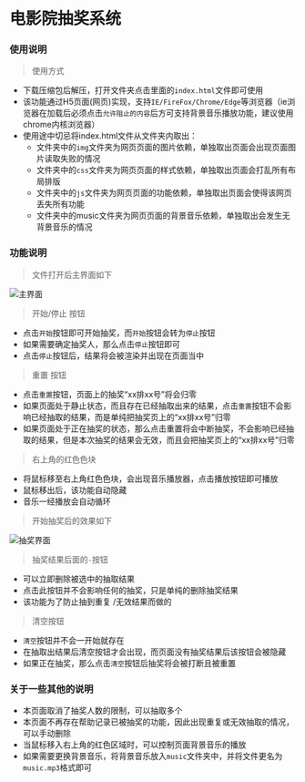 # 电影院抽奖系统
### 使用说明

> 使用方式

- 下载压缩包后解压，打开文件夹点击里面的`index.html`文件即可使用
- 该功能通过H5页面(网页)实现，支持`IE/FireFox/Chrome/Edge`等浏览器（ie浏览器在加载后必须点击`允许阻止的内容`后方可支持背景音乐播放功能，建议使用chrome内核浏览器）
- 使用途中切忌将index.html文件从文件夹内取出：
  - 文件夹中的`img`文件夹为网页页面的图片依赖，单独取出页面会出现页面图片读取失败的情况
  - 文件夹中的`css`文件夹为网页页面的样式依赖，单独取出页面会打乱所有布局排版
  - 文件夹中的`js`文件夹为网页页面的功能依赖，单独取出页面会使得该网页丢失所有功能
  - 文件夹中的music文件夹为网页页面的背景音乐依赖，单独取出会发生无背景音乐的情况

### 功能说明

> 文件打开后主界面如下



![主界面](D:\MyProject\lottery\manual_img\主界面.png)



> 开始/停止 按钮

- 点击`开始`按钮即可开始抽奖，而`开始`按钮会转为`停止`按钮
- 如果需要确定抽奖人，那么点击`停止`按钮即可
- 点击`停止`按钮后，结果将会被渲染并出现在页面当中



> 重置 按钮

- 点击`重置`按钮，页面上的抽奖“xx排xx号”将会归零
- 如果页面处于静止状态，而且存在已经抽取出来的结果，点击`重置`按钮不会影响已经抽取的结果，而是单纯把抽奖页上的“xx排xx号”归零
- 如果页面处于正在抽奖的状态，那么点击重置将会中断抽奖，不会影响已经抽取的结果，但是本次抽奖的结果会无效，而且会把抽奖页上的“xx排xx号”归零



> 右上角的红色色块

- 将鼠标移至右上角红色色块，会出现音乐播放器，点击播放按钮即可播放
- 鼠标移出后，该功能自动隐藏
- 音乐一经播放会自动循环



> 开始抽奖后的效果如下



![抽奖界面](D:\MyProject\lottery\manual_img\抽奖界面.png)



> 抽奖结果后面的`-`按钮

- 可以立即删除被选中的抽取结果
- 点击此按钮并不会影响任何的抽奖，只是单纯的删除抽奖结果
- 该功能为了防止抽到重复 /无效结果而做的



> 清空按钮

- `清空`按钮并不会一开始就存在
- 在抽取出结果后清空按钮才会出现，而页面没有抽奖结果后该按钮会被隐藏
- 如果正在抽奖，那么点击`清空`按钮后抽奖将会被打断且被重置



### 关于一些其他的说明

- 本页面取消了抽奖人数的限制，可以抽取多个
- 本页面不再存在帮助记录已被抽奖的功能，因此出现重复或无效抽取的情况，可以手动删除
- 当鼠标移入右上角的红色区域时，可以控制页面背景音乐的播放
- 如果需要更换背景音乐，将背景音乐放入`music`文件夹中，并将文件更名为`music.mp3`格式即可


